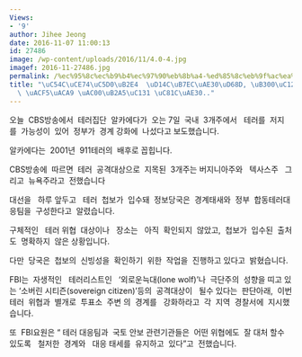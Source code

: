 ```yaml
---
Views:
- '9'
author: Jihee Jeong
date: 2016-11-07 11:00:13
id: 27486
image: /wp-content/uploads/2016/11/4.0-4.jpg
imagef: 2016-11-27486.jpg
permalink: /%ec%95%8c%ec%b9%b4%ec%97%90%eb%8b%a4-%ed%85%8c%eb%9f%ac%ea%b8%b0%ed%9a%8d-%eb%8c%80%ec%84%a0-%ed%88%ac%ed%91%9c-%ea%b3%b5%ea%b2%a9-%ea%b0%80%eb%8a%a5%ec%84%b1-%ec%a0%9c%ea%b8%b0/
title: "\uC54C\uCE74\uC5D0\uB2E4  \uD14C\uB7EC\uAE30\uD68D, \uB300\uC120 \uD22C\uD45C\
  \ \uACF5\uACA9 \uAC00\uB2A5\uC131 \uC81C\uAE30.."
---
```


오늘  CBS방송에서  테러집단  알카에다가  오는 7일  국내  3개주에서   테러를  저지를  가능성이  있어  정부가  경계 강화에  나섰다고 보도했습니다.

알카에다는  2001년  911테러의  배후로 꼽힙니다.

CBS방송에  따르면  테러  공격대상으로  지목된  3개주는 버지니아주와   텍사스주   그리고  뉴욕주라고  전했습니다

대선을   하루 앞두고   테러  첩보가  입수돼  정보당국은  경계태새와  정부  합동테러대응팀을  구성한다고  알렸습니다.

구체적인   테러 위협  대상이나   장소는   아직  확인되지  않았고,  첩보가  입수된  출처도  명확하지  않은 상황입니다.

다만  당국은  첩보의  신빙성을  확인하기  위한  작업을  진행하고 있다고  밝혔습니다.

FBI는  자생적인   테러리스트인   ‘외로운늑대(lone wolf)’나  극단주의  성향을 띠고 있는 ‘소버린 시티즌(sovereign citizen)’등의  공격대상이   될수 있다는  판단아래,  이번 테러  위협과  별개로  투표소  주변 의  경계를   강화하라고  각  지역  경찰서에  지시했습니다.

또  FBI요원은 “ 테러 대응팀과  국토 안보 관련기관들은  어떤 위협에도  잘 대처 할수 있도록   철저한  경계와   대응 태세를  유지하고  있다”고  전했습니다.